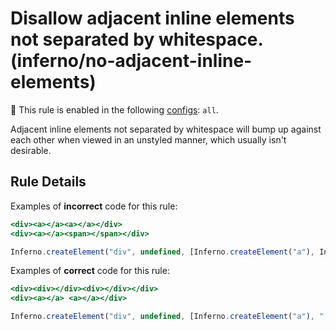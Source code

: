 # Disallow adjacent inline elements not separated by whitespace. (inferno/no-adjacent-inline-elements)

💼 This rule is enabled in the following [configs](https://github.com/infernojs/eslint-plugin-inferno#shareable-configurations): `all`.

Adjacent inline elements not separated by whitespace will bump up against each
other when viewed in an unstyled manner, which usually isn't desirable.

## Rule Details

Examples of **incorrect** code for this rule:

```jsx
<div><a></a><a></a></div>
<div><a></a><span></span></div>

Inferno.createElement("div", undefined, [Inferno.createElement("a"), Inferno.createElement("span")]);
```

Examples of **correct** code for this rule:

```jsx
<div><div></div><div></div></div>
<div><a></a> <a></a></div>

Inferno.createElement("div", undefined, [Inferno.createElement("a"), " ", Inferno.createElement("a")]);
```
